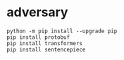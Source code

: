 # adversary

```
python -m pip install --upgrade pip
pip install protobuf
pip install transformers
pip install sentencepiece
```
